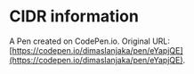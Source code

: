 # CIDR information

A Pen created on CodePen.io. Original
URL: [https://codepen.io/dimaslanjaka/pen/eYapjQE](https://codepen.io/dimaslanjaka/pen/eYapjQE).

